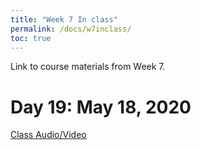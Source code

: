 ```yaml
---
title: "Week 7 In class"
permalink: /docs/w7inclass/
toc: true
---
```


Link to course materials from Week 7. 

# Day 19: May 18, 2020

[Class Audio/Video](https://canvas.stanford.edu/courses/115648/files/folder/18%20May%202020%20-%20Audio%20Video)

<!---
# Day 20: May 20, 2020

[Class Slides](https://stanford-bioe80.github.io/docs/Stanford_BIOE80_Day17_13May20.pdf)

[Class Audio/Video](https://canvas.stanford.edu/courses/115648/files/folder/13%20May%202020%20-%20Audio%20Video)
--->

<!---
# Day 21: May 22, 2020

[Class Slides](https://stanford-bioe80.github.io/docs/Stanford_BIOE80_Day18_15May20.pdf)

[Class Audio/Video](https://canvas.stanford.edu/courses/115648/files/folder/15%20May%202020%20-%20Audio%20Video)
--->


